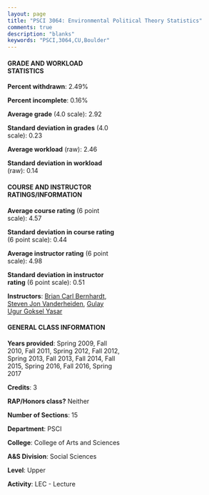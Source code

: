 ```yaml
---
layout: page
title: "PSCI 3064: Environmental Political Theory Statistics"
comments: true
description: "blanks"
keywords: "PSCI,3064,CU,Boulder"
---
```

<head>
<script src="https://ajax.googleapis.com/ajax/libs/jquery/2.1.3/jquery.min.js"></script>
<script src="https://dl.dropboxusercontent.com/s/pc42nxpaw1ea4o9/highcharts.js?dl=0"></script>
<!-- <script src="../assets/js/highcharts.js"></script> -->
<style type="text/css">@font-face {
	font-family: "Bebas Neue";
	src: url(https://www.filehosting.org/file/details/544349/BebasNeue Regular.otf) format("opentype");
	}
	h1.Bebas { 
		font-family: "Bebas Neue", Verdana, Tahoma;
	}
</style>
</head>
<body>
	<div id="container" style="float: right; width: 45%; height: 88%; margin-left: 2.5%; margin-right: 2.5%;"></div>
	<script language="JavaScript">
		$(document).ready(function() {
		var chart = {type: 'column'};
		var title = {text: 'Grade Distribution'};
		var xAxis = {categories: ['A','B','C','D','F'],crosshair: true};
		var yAxis = {min: 0,title: {text: 'Percentage'}};
		var tooltip = {headerFormat: '<center><b><span style="font-size:20px">{point.key}</span></b></center>',
		               pointFormat: '<td style="padding:0"><b>{point.y:.1f}%</b></td>',
		               footerFormat: '</table>',shared: true,useHTML: true};
		var plotOptions = {column: {pointPadding: 0.0,borderWidth: 0}};  
		var credits = {enabled: false};var series= [{name: 'Percent',data: [28.91,44.64,21.54,2.98,1.93,]}];
		var json = {};
		json.chart = chart;
		json.title = title;
		json.tooltip = tooltip;
		json.xAxis = xAxis;
		json.yAxis = yAxis;  
		json.series = series;
		json.plotOptions = plotOptions;  
		json.credits = credits;
		$('#container').highcharts(json);
	});
	</script>
</body>
			   
#### GRADE AND WORKLOAD STATISTICS

**Percent withdrawn**: 2.49%

**Percent incomplete**: 0.16%

**Average grade** (4.0 scale): 2.92

**Standard deviation in grades** (4.0 scale): 0.23

**Average workload** (raw): 2.46

**Standard deviation in workload** (raw): 0.14

#### COURSE AND INSTRUCTOR RATINGS/INFORMATION

**Average course rating** (6 point scale): 4.57

**Standard deviation in course rating** (6 point scale): 0.44

**Average instructor rating** (6 point scale): 4.98

**Standard deviation in instructor rating** (6 point scale): 0.51

**Instructors**: <a href='../../instructors/Brian_Carl_Bernhardt'>Brian Carl Bernhardt</a>, <a href='../../instructors/Steven_Jon_Vanderheiden'>Steven Jon Vanderheiden</a>, <a href='../../instructors/Gulay_Ugur_Goksel_Yasar'>Gulay Ugur Goksel Yasar</a>

#### GENERAL CLASS INFORMATION

**Years provided**: Spring 2009, Fall 2010, Fall 2011, Spring 2012, Fall 2012, Spring 2013, Fall 2013, Fall 2014, Fall 2015, Spring 2016, Fall 2016, Spring 2017

**Credits**: 3

**RAP/Honors class?** Neither

**Number of Sections**: 15

**Department**: PSCI

**College**: College of Arts and Sciences

**A&S Division**: Social Sciences

**Level**: Upper

**Activity**: LEC - Lecture
